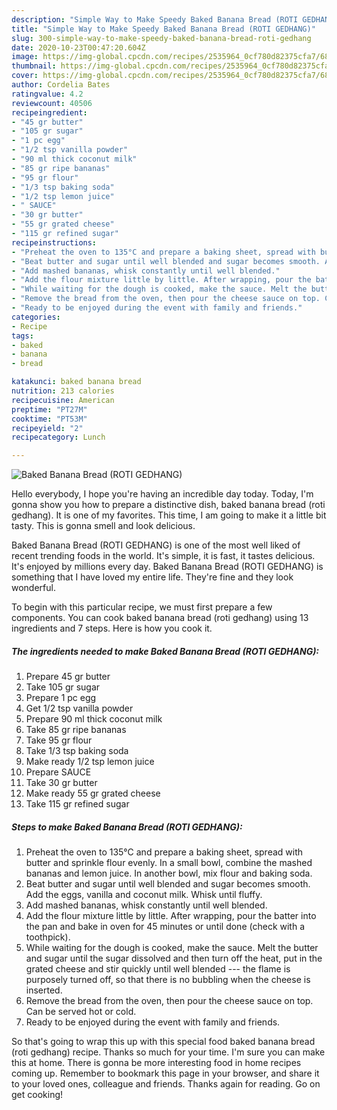 ```yaml
---
description: "Simple Way to Make Speedy Baked Banana Bread (ROTI GEDHANG)"
title: "Simple Way to Make Speedy Baked Banana Bread (ROTI GEDHANG)"
slug: 300-simple-way-to-make-speedy-baked-banana-bread-roti-gedhang
date: 2020-10-23T00:47:20.604Z
image: https://img-global.cpcdn.com/recipes/2535964_0cf780d82375cfa7/680x482cq70/baked-banana-bread-roti-gedhang-recipe-main-photo.jpg
thumbnail: https://img-global.cpcdn.com/recipes/2535964_0cf780d82375cfa7/680x482cq70/baked-banana-bread-roti-gedhang-recipe-main-photo.jpg
cover: https://img-global.cpcdn.com/recipes/2535964_0cf780d82375cfa7/680x482cq70/baked-banana-bread-roti-gedhang-recipe-main-photo.jpg
author: Cordelia Bates
ratingvalue: 4.2
reviewcount: 40506
recipeingredient:
- "45 gr butter"
- "105 gr sugar"
- "1 pc egg"
- "1/2 tsp vanilla powder"
- "90 ml thick coconut milk"
- "85 gr ripe bananas"
- "95 gr flour"
- "1/3 tsp baking soda"
- "1/2 tsp lemon juice"
- " SAUCE"
- "30 gr butter"
- "55 gr grated cheese"
- "115 gr refined sugar"
recipeinstructions:
- "Preheat the oven to 135°C and prepare a baking sheet, spread with butter and sprinkle flour evenly. In a small bowl, combine the mashed bananas and lemon juice. In another bowl, mix flour and baking soda."
- "Beat butter and sugar until well blended and sugar becomes smooth. Add the eggs, vanilla and coconut milk. Whisk until fluffy."
- "Add mashed bananas, whisk constantly until well blended."
- "Add the flour mixture little by little. After wrapping, pour the batter into the pan and bake in oven for 45 minutes or until done (check with a toothpick)."
- "While waiting for the dough is cooked, make the sauce. Melt the butter and sugar until the sugar dissolved and then turn off the heat, put in the grated cheese and stir quickly until well blended --- the flame is purposely turned off, so that there is no bubbling when the cheese is inserted."
- "Remove the bread from the oven, then pour the cheese sauce on top. Can be served hot or cold."
- "Ready to be enjoyed during the event with family and friends."
categories:
- Recipe
tags:
- baked
- banana
- bread

katakunci: baked banana bread 
nutrition: 213 calories
recipecuisine: American
preptime: "PT27M"
cooktime: "PT53M"
recipeyield: "2"
recipecategory: Lunch

---
```



![Baked Banana Bread (ROTI GEDHANG)](https://img-global.cpcdn.com/recipes/2535964_0cf780d82375cfa7/680x482cq70/baked-banana-bread-roti-gedhang-recipe-main-photo.jpg)

Hello everybody, I hope you're having an incredible day today. Today, I'm gonna show you how to prepare a distinctive dish, baked banana bread (roti gedhang). It is one of my favorites. This time, I am going to make it a little bit tasty. This is gonna smell and look delicious.

Baked Banana Bread (ROTI GEDHANG) is one of the most well liked of recent trending foods in the world. It's simple, it is fast, it tastes delicious. It's enjoyed by millions every day. Baked Banana Bread (ROTI GEDHANG) is something that I have loved my entire life. They're fine and they look wonderful.




To begin with this particular recipe, we must first prepare a few components. You can cook baked banana bread (roti gedhang) using 13 ingredients and 7 steps. Here is how you cook it.

<!--inarticleads1-->

##### The ingredients needed to make Baked Banana Bread (ROTI GEDHANG):

1. Prepare 45 gr butter
1. Take 105 gr sugar
1. Prepare 1 pc egg
1. Get 1/2 tsp vanilla powder
1. Prepare 90 ml thick coconut milk
1. Take 85 gr ripe bananas
1. Take 95 gr flour
1. Take 1/3 tsp baking soda
1. Make ready 1/2 tsp lemon juice
1. Prepare  SAUCE
1. Take 30 gr butter
1. Make ready 55 gr grated cheese
1. Take 115 gr refined sugar




<!--inarticleads2-->

##### Steps to make Baked Banana Bread (ROTI GEDHANG):

1. Preheat the oven to 135°C and prepare a baking sheet, spread with butter and sprinkle flour evenly. In a small bowl, combine the mashed bananas and lemon juice. In another bowl, mix flour and baking soda.
1. Beat butter and sugar until well blended and sugar becomes smooth. Add the eggs, vanilla and coconut milk. Whisk until fluffy.
1. Add mashed bananas, whisk constantly until well blended.
1. Add the flour mixture little by little. After wrapping, pour the batter into the pan and bake in oven for 45 minutes or until done (check with a toothpick).
1. While waiting for the dough is cooked, make the sauce. Melt the butter and sugar until the sugar dissolved and then turn off the heat, put in the grated cheese and stir quickly until well blended --- the flame is purposely turned off, so that there is no bubbling when the cheese is inserted.
1. Remove the bread from the oven, then pour the cheese sauce on top. Can be served hot or cold.
1. Ready to be enjoyed during the event with family and friends.




So that's going to wrap this up with this special food baked banana bread (roti gedhang) recipe. Thanks so much for your time. I'm sure you can make this at home. There is gonna be more interesting food in home recipes coming up. Remember to bookmark this page in your browser, and share it to your loved ones, colleague and friends. Thanks again for reading. Go on get cooking!
